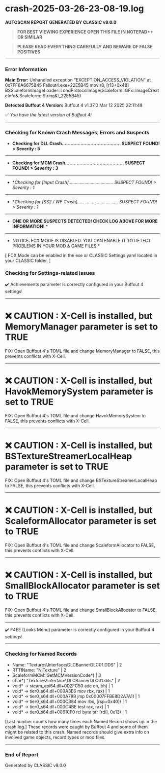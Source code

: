 # crash-2025-03-26-23-08-19.log
**AUTOSCAN REPORT GENERATED BY CLASSIC v8.0.0**

> **FOR BEST VIEWING EXPERIENCE OPEN THIS FILE IN NOTEPAD++ OR SIMILAR**

> **PLEASE READ EVERYTHING CAREFULLY AND BEWARE OF FALSE POSITIVES**

---

### Error Information

**Main Error:** Unhandled exception "EXCEPTION_ACCESS_VIOLATION" at 0x7FF6A6675B45 Fallout4.exe+22E5B45	mov r8, [r13+0x48] 
  BSScaleformImageLoader::LoadProtocolImage(Scaleform::GFx::ImageCreateInfo&,Scaleform::String&)_22E5B45)

**Detected Buffout 4 Version:** Buffout 4 v1.37.0 Mar 12 2025 22:11:48

✅ *You have the latest version of Buffout 4!*

---

### Checking for Known Crash Messages, Errors and Suspects

- **Checking for DLL Crash......................................... SUSPECT FOUND! > Severity : 5** 

-----
- **Checking for MCM Crash......................................... SUSPECT FOUND! > Severity : 3** 

-----
- **Checking for *[Input Crash].................................... SUSPECT FOUND! > Severity : 1** 

-----
- **Checking for *[SS2 / WF Crash]................................. SUSPECT FOUND! > Severity : 1** 

-----
* **ONE OR MORE SUSPECTS DETECTED! CHECK LOG ABOVE FOR MORE INFORMATION!** *

---

* NOTICE: FCX MODE IS DISABLED. YOU CAN ENABLE IT TO DETECT PROBLEMS IN YOUR MOD & GAME FILES * 

[ FCX Mode can be enabled in the exe or CLASSIC Settings.yaml located in your CLASSIC folder. ] 

### Checking for Settings-related Issues

✔️ Achievements parameter is correctly configured in your Buffout 4 settings! 

-----
# ❌ CAUTION : X-Cell is installed, but MemoryManager parameter is set to TRUE # 
 FIX: Open Buffout 4's TOML file and change MemoryManager to FALSE, this prevents conflicts with X-Cell.

-----
# ❌ CAUTION : X-Cell is installed, but HavokMemorySystem parameter is set to TRUE # 
 FIX: Open Buffout 4's TOML file and change HavokMemorySystem to FALSE, this prevents conflicts with X-Cell.

-----
# ❌ CAUTION : X-Cell is installed, but BSTextureStreamerLocalHeap parameter is set to TRUE # 
 FIX: Open Buffout 4's TOML file and change BSTextureStreamerLocalHeap to FALSE, this prevents conflicts with X-Cell.

-----
# ❌ CAUTION : X-Cell is installed, but ScaleformAllocator parameter is set to TRUE # 
 FIX: Open Buffout 4's TOML file and change ScaleformAllocator to FALSE, this prevents conflicts with X-Cell.

-----
# ❌ CAUTION : X-Cell is installed, but SmallBlockAllocator parameter is set to TRUE # 
 FIX: Open Buffout 4's TOML file and change SmallBlockAllocator to FALSE, this prevents conflicts with X-Cell.

-----
✔️ F4EE (Looks Menu) parameter is correctly configured in your Buffout 4 settings! 

-----
### Checking for Named Records

- Name: "Textures\Interface\DLCBannerDLC01.DDS" | 2
- RTTIName: "NiTexture" | 2
- ScaleformMCM::GetMCMVersionCode*) | 3
- char*) "Textures\Interface\DLCBannerDLC01.dds" | 2
- void* -> steam_api64.dll+002FC50	adc ch, bh) | 1
- void* -> tier0_s64.dll+000A3E6	mov rbx, rax) | 1
- void* -> tier0_s64.dll+000A78B	jmp 0x00007FFBE8D2A7A1) | 1
- void* -> tier0_s64.dll+000C384	mov rbx, [rsp+0x40]) | 1
- void* -> tier0_s64.dll+000C4BE	test rax, rax) | 1
- void* -> tier0_s64.dll+00610F0	rcl byte ptr [rdi], 0x13) | 1

[Last number counts how many times each Named Record shows up in the crash log.]
These records were caught by Buffout 4 and some of them might be related to this crash.
Named records should give extra info on involved game objects, record types or mod files.

---

### End of Report

Generated by CLASSIC v8.0.0
